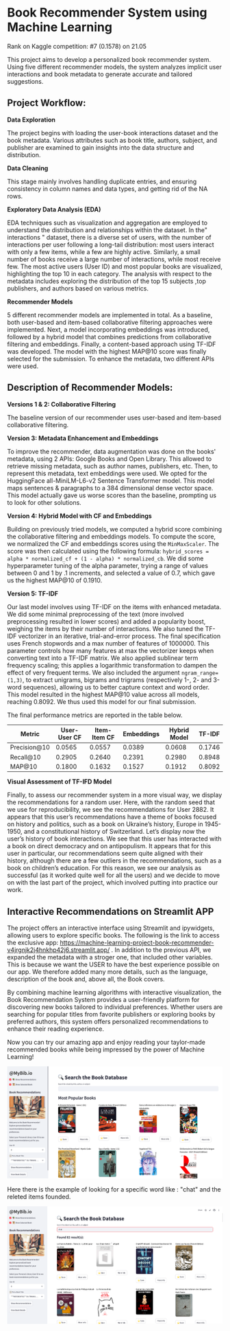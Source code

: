 # Book Recommender System using Machine Learning

Rank on Kaggle competition: #7 (0.1578) on 21.05

This project aims to develop a personalized book recommender system. Using five different recommender models, the system analyzes implicit user interactions and book metadata to generate accurate and tailored suggestions.

## Project Workflow:

**Data Exploration** 

The project begins with loading the user-book interactions dataset and the book metadata. Various attributes such as book title, authors, subject, and publisher are examined to gain insights into the data structure and distribution.

**Data Cleaning** 

This stage mainly involves handling duplicate entries, and ensuring consistency in column names and data types, and getting rid of the NA rows.

**Exploratory Data Analysis (EDA)**

EDA techniques such as visualization and aggregation are employed to understand the distribution and relationships within the dataset. 
In the" interactions " dataset, there is a diverse set of users, with the number of interactions per user following a long-tail distribution: most users interact with only a few items, while a few are highly active. Similarly, a small number of books receive a large number of interactions, while most receive few. The most active users (User ID) and most popular books are visualized, highlighting the top 10 in each category. 
The analysis with respect to the metadata includes exploring the distribution of the top 15 subjects ,top publishers, and authors based on various metrics.

**Recommender Models**

5 different recommender models are implemented in total. As a baseline, both user-based and item-based collaborative filtering approaches were implemented. Next, a model incorporating embeddings was introduced, followed by a hybrid model that combines predictions from collaborative filtering and embeddings. Finally, a content-based approach using TF-IDF was developed. The model with the highest MAP@10 score was finally selected for the submission. To enhance the metadata, two different APIs were used.


## Description of Recommender Models:

**Versions 1 & 2: Collaborative Filtering**

The baseline version of our recommender uses user-based and item-based collaborative filtering.

**Version 3: Metadata Enhancement and Embeddings**

To improve the recommender, data augmentation was done on the books' metadata, using 2 APIs: Google Books and Open Library. This allowed to retrieve missing metadata, such as author names, publishers, etc. Then, to represent this metadata, text embeddings were used. We opted for the HuggingFace all-MiniLM-L6-v2 Sentence Transformer model. This model maps sentences & paragraphs to a 384 dimensional dense vector space. This model actually gave us worse scores than the baseline, prompting us to look for other solutions.

**Version 4: Hybrid Model with CF and Embeddings**

Building on previously tried models, we computed a hybrid score combining the collaborative filtering and embeddings models. To compute the score, we normalized the CF and embeddings scores using the `MinMaxScaler`. The score was then calculated using the following formula: `hybrid_scores = alpha * normalized_cf + (1 - alpha) * normalized_cb`. We did some hyperparameter tuning of the alpha parameter, trying a range of values between 0 and 1 by .1 increments, and selected a value of 0.7, which gave us the highest MAP@10 of 0.1910.

**Version 5: TF-IDF**

Our last model involves using TF-IDF on the items with enhanced metadata. We did some minimal preprocessing of the text (more involved preprocessing resulted in lower scores) and added a popularity boost, weighing the items by their number of interactions. We also tuned the TF-IDF vectorizer in an iterative, trial-and-error process. The final specification uses French stopwords and a max number of features of 1000000. This parameter controls how many features at max the vectorizer keeps when converting text into a TF-IDF matrix. We also applied sublinear term frequency scaling; this applies a logarithmic transformation to dampen the effect of very frequent terms. We also included the argument `ngram_range=(1,3)`, to extract unigrams, bigrams and trigrams (respectively 1-, 2- and 3-word sequences), allowing us to better capture context and word order. This model resulted in the highest MAP@10 value across all models, reaching 0.8092. We thus used this model for our final submission.

The final performance metrics are reported in the table below.

| Metric        | User-User CF | Item-Item CF | Embeddings | Hybrid Model | TF-IDF  |
|---------------|--------------|--------------|------------|--------------|---------|
| Precision@10  | 0.0565       | 0.0557       | 0.0389     | 0.0608       | 0.1746  |
| Recall@10     | 0.2905       | 0.2640       | 0.2391     | 0.2980       | 0.8948  |
| MAP@10        | 0.1800       | 0.1632       | 0.1527     | 0.1912       | 0.8092  |


**Visual Assessment of TF-IFD Model**

Finally, to assess our recommender system in a more visual way, we display the recommendations for a random user. Here, with the random seed that we use for reproducibility, we see the recommendations for User 2882. It appears that this user’s recommendations have a theme of books focused on history and politics, such as a book on Ukraine’s history, Europe in 1945-1950, and a constitutional history of Switzerland. Let’s display now the user’s history of book interactions. We see that this user has interacted with a book on direct democracy and on antipopulism. It appears that for this user in particular, our recommendations seem quite aligned with their history, although there are a few outliers in the recommendations, such as a book on children’s education. 
For this reason, we see our analysis as successful (as it worked quite well for all the users) and we decide to move on with the last part of the project, which involved putting into practice our work.


## Interactive Recommendations on Streamlit APP

The project offers an interactive interface using Streamlit and ipywidgets, allowing users to explore specific books. The following is the link to access the exclusive app: https://machine-learning-project-book-recommender-v4jrgnjk2j4hnkhp42j6.streamlit.app/ . In addition to the previous API, we expanded the metadata with a stroger one, that included other variables. This is because we want the USER to have the best experience possible on our app. We therefore added many more details, such as the language, description of the book and, above all, the Book covers. 

By combining machine learning algorithms with interactive visualization, the Book Recommendation System provides a user-friendly platform for discovering new books tailored to individual preferences. Whether users are searching for popular titles from favorite publishers or exploring books by preferred authors, this system offers personalized recommendations to enhance their reading experience.

Now you can try our amazing app and enjoy reading your taylor-made recommended books while being impressed by the power of Machine Learning! 

![App Interface](appimage.png)

Here there is the example of looking for a specific word like : "chat" and the releted items founded. 

![App Interface](chat.png)